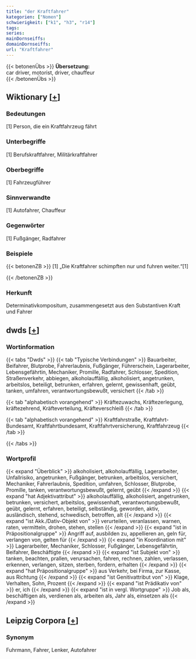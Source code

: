 ```yaml
---
title: "der Kraftfahrer"
kategorien: ["Nomen"]
schwierigkeit: ["k1", "h3", "r14"]
tags:
series:
mainDornseiffs:
domainDornseiffs:
url: "Kraftfahrer"
---
```


{{< betonenÜbs >}}
**Übersetzung:**  
car driver, motorist, driver, chauffeur  
{{< /betonenÜbs >}}

## Wiktionary [[+](https://de.wiktionary.org/wiki/Kraftfahrer)]

### Bedeutungen
[1] Person, die ein Kraftfahrzeug fährt  

### Unterbegriffe
[1] Berufskraftfahrer, Militärkraftfahrer  

### Oberbegriffe
[1] Fahrzeugführer  

### Sinnverwandte
[1] Autofahrer, Chauffeur  

### Gegenwörter
[1] Fußgänger, Radfahrer  

### Beispiele
{{< betonenZB >}}
[1] „Die Kraftfahrer schimpften nur und fuhren weiter.“[1]  

{{< /betonenZB >}}
### Herkunft
Determinativkompositum, zusammengesetzt aus den Substantiven Kraft und Fahrer  



## dwds [[+](https://www.dwds.de/wb/Kraftfahrer)]

### Wortinformation
{{< tabs "Dwds" >}}
{{< tab "Typische Verbindungen" >}}
Bauarbeiter, Beifahrer, Blutprobe, Fahrerlaubnis, Fußgänger, Führerschein, Lagerarbeiter, Lebensgefährtin, Mechaniker, Promille, Radfahrer, Schlosser, Spedition, Straßenverkehr, abbiegen, alkoholauffällig, alkoholisiert, angetrunken, arbeitslos, beteiligt, betrunken, erfahren, gelernt, gewissenhaft, geübt, tanken, umfahren, verantwortungsbewußt, versichert
{{< /tab >}}

{{< tab "alphabetisch vorangehend" >}}
Kräftezuwachs, Kräftezerlegung, kräftezehrend, Kräfteverteilung, Kräfteverschleiß
{{< /tab >}}

{{< tab "alphabetisch vorangehend" >}}
Kraftfahrstraße, Kraftfahrt-Bundesamt, Kraftfahrtbundesamt, Kraftfahrtversicherung, Kraftfahrzeug
{{< /tab >}}

{{< /tabs >}}

### Wortprofil
{{< expand "Überblick" >}} alkoholisiert, alkoholauffällig, Lagerarbeiter, Unfallrisiko, angetrunken, Fußgänger, betrunken, arbeitslos, versichert, Mechaniker, Fahrerlaubnis, Spedition, umfahren, Schlosser, Blutprobe, Promille, tanken, verantwortungsbewußt, gelernt, geübt {{< /expand >}}
{{< expand "hat Adjektivattribut" >}} alkoholauffällig, alkoholisiert, angetrunken, betrunken, versichert, arbeitslos, gewissenhaft, verantwortungsbewußt, geübt, gelernt, erfahren, beteiligt, selbständig, geworden, aktiv, ausländisch, stehend, schwedisch, betroffen, alt {{< /expand >}}
{{< expand "ist Akk./Dativ-Objekt von" >}} verurteilen, veranlassen, warnen, raten, vermitteln, drohen, stehen, stellen {{< /expand >}}
{{< expand "ist in Präpositionalgruppe" >}} Angriff auf, ausbilden zu, appellieren an, geln für, verlangen von, gelten für {{< /expand >}}
{{< expand "in Koordination mit" >}} Lagerarbeiter, Mechaniker, Schlosser, Fußgänger, Lebensgefährtin, Beifahrer, Beschäftigte {{< /expand >}}
{{< expand "ist Subjekt von" >}} tanken, beachten, prallen, verursachen, fahren, rechnen, zahlen, verlassen, erkennen, verlangen, sitzen, sterben, fordern, erhalten {{< /expand >}}
{{< expand "hat Präpositionalgruppe" >}} aus Verkehr, bei Firma, zur Kasse, aus Richtung {{< /expand >}}
{{< expand "ist Genitivattribut von" >}} Klage, Verhalten, Sohn, Prozent {{< /expand >}}
{{< expand "ist Prädikativ von" >}} er, ich {{< /expand >}}
{{< expand "ist in vergl. Wortgruppe" >}} Job als, beschäftigen als, verdienen als, arbeiten als, Jahr als, einsetzen als {{< /expand >}}

## Leipzig Corpora [[+](https://corpora.uni-leipzig.de/en/res?word=Kraftfahrer&corpusId=deu_newscrawl-public_2018)]


### Synonym
Fuhrmann, Fahrer, Lenker, Autofahrer


